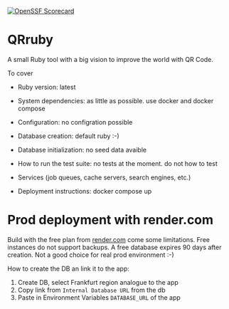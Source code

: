 [![OpenSSF Scorecard](https://api.scorecard.dev/projects/github.com/olibrian/qrruby/badge)](https://scorecard.dev/viewer/?uri=github.com/olibrian/qrruby)

# QRruby

A small Ruby tool with a big vision to improve the world with QR Code.

To cover
* Ruby version: latest

* System dependencies: as little as possible. use docker and docker compose

* Configuration: no configration possible

* Database creation: default ruby :-)

* Database initialization: no seed data avaible

* How to run the test suite: no tests at the moment. do not how to test

* Services (job queues, cache servers, search engines, etc.)

* Deployment instructions: docker compose up

# Prod deployment with render.com

Build with the free plan from [render.com](https://render.com) come some limitations.
Free instances do not support backups. A free database expires 90 days after creation. Not a good choice for real prod environment :-)

How to create the DB an link it to the app:
1. Create DB, select Frankfurt region analogue to the app
1. Copy link from `Internal Database URL` from the db
1. Paste in Environment Variables `DATABASE_URL` of the app
